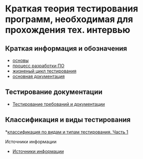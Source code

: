 <meta name="google-site-verification" content="wZ7jFu3GEXok3xG01-8W7Y7kqwt2_2gW21x1BYnjqko" />


# Краткая теория тестирования программ, необходимая для прохождения тех. интервью

## Краткая информация и обозначения
* [основы](basic.md)
* [процесс разработки ПО](software_development_process.md)
* [жизненый цикл тестирования](testing_lifecycle.md)
* [основная документация](documentation_and_artefacts.md)

## Тестирование документации
* [Тестирование требований и документации](documentation_and_requirements_testing.md)

## Классификация и виды тестирования
*[классификация по видам и типам тестирования. Часть 1](Classification_and_types_of_testing_part1.md)

Источники информации
* [Источники информации](information-sources.md)

